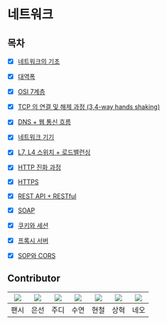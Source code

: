 # 네트워크

## 목차

* [x] [네트워크의 기초](https://github.com/Fancy96/2023-CS-Study/blob/main/Network/network_basic.md)

* [x] [대역폭](https://github.com/Fancy96/2023-CS-Study/blob/main/Network/network_bandwidth.md)

* [x] [OSI 7계층](https://github.com/Fancy96/2023-CS-Study/blob/main/Network/network_osi_7_layer.md)

* [x] [TCP 의 연결 및 해제 과정 (3,4-way hands shaking)](https://github.com/Fancy96/2023-CS-Study/blob/main/Network/network_tcp_and_udp.md)

* [x] [DNS + 웹 통신 흐름](https://github.com/Fancy96/2023-CS-Study/blob/main/Network/network_dns_and_network_flow.md)

* [x] [네트워크 기기](https://github.com/Fancy96/2023-CS-Study/blob/main/Network/network_devices.md)

* [x] [L7, L4 스위치 + 로드밸런싱](https://github.com/Fancy96/2023-CS-Study/blob/main/Network/network_l4_l7_switch_and_load_balancing.md)

* [x] [HTTP 진화 과정](https://github.com/Fancy96/2023-CS-Study/blob/main/Network/network_http.md)

* [x] [HTTPS](https://github.com/Fancy96/2023-CS-Study/blob/main/Network/network_https.md)

* [x] [REST API + RESTful](https://github.com/Fancy96/2023-CS-Study/blob/main/Network/network_rest_api_restful.md)

* [x] [SOAP](https://github.com/Fancy96/2023-CS-Study/blob/main/Network/network_soap.md)

* [x] [쿠키와 세션](https://github.com/Fancy96/2023-CS-Study/blob/main/Network/network_cookie_and_session.md)

* [x] [프록시 서버](https://github.com/Fancy96/2023-CS-Study/blob/main/Network/network_proxy_server.md)

* [x] [SOP와 CORS](https://github.com/Fancy96/2023-CS-Study/blob/main/Network/network_sop_and_cors.md)

## Contributor

|[![](https://github.com/devFancy.png?width=200px)](https://github.com/devFancy)|[![](https://github.com/baekeunsun.png?width=200px)](https://github.com/baekeunsun) |[![](https://github.com/ParkJungYoon.png?width=200px)](https://github.com/ParkJungYoon) | [![](https://github.com/namtndus.png?width=200px)](https://github.com/namtndus)|[![](https://github.com/BHC-Chicken.png?width=200px)](https://github.com/BHC-Chicken)|[![](https://github.com/sanghyuk2.png?width=200px)](https://github.com/sanghyuk2) |[![](https://github.com/jthugg.png?width=200px)](https://github.com/jthugg)|
|:---:|:---:|:---:|:---:|:---:|:---:|:---:|
| 팬시 | 은선 | 주디 | 수연 | 현철 | 상혁 | 네오 |